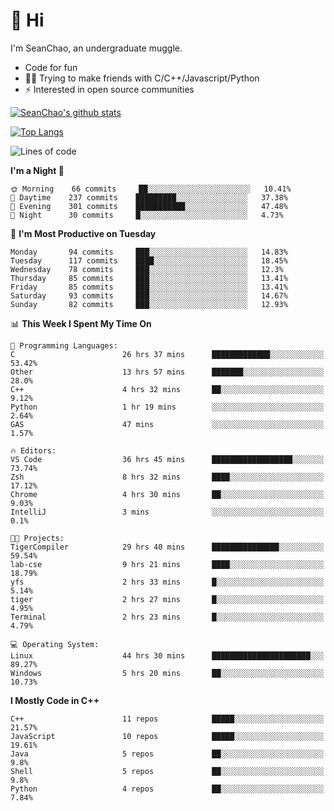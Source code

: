 # 👋 Hi
I'm SeanChao, an undergraduate muggle.

- Code for fun
- 👨‍💻 Trying to make friends with C/C++/Javascript/Python
- ⚡ Interested in open source communities

[![SeanChao's github stats](https://i-github-readme-stats.vercel.app/api?username=seanchao&show_icons=true)](https://github.com/anuraghazra/github-readme-stats)

[![Top Langs](https://i-github-readme-stats.vercel.app/api/top-langs/?username=seanchao&layout=compact)](https://github.com/anuraghazra/github-readme-stats)

<!--START_SECTION:waka-->
![Lines of code](https://img.shields.io/badge/From%20Hello%20World%20I%27ve%20Written-1.5%20million%20lines%20of%20code-blue)

**I'm a Night 🦉** 

```text
🌞 Morning    66 commits     ██░░░░░░░░░░░░░░░░░░░░░░░   10.41% 
🌆 Daytime    237 commits    █████████░░░░░░░░░░░░░░░░   37.38% 
🌃 Evening    301 commits    ███████████░░░░░░░░░░░░░░   47.48% 
🌙 Night      30 commits     █░░░░░░░░░░░░░░░░░░░░░░░░   4.73%

```
📅 **I'm Most Productive on Tuesday** 

```text
Monday       94 commits     ███░░░░░░░░░░░░░░░░░░░░░░   14.83% 
Tuesday      117 commits    ████░░░░░░░░░░░░░░░░░░░░░   18.45% 
Wednesday    78 commits     ███░░░░░░░░░░░░░░░░░░░░░░   12.3% 
Thursday     85 commits     ███░░░░░░░░░░░░░░░░░░░░░░   13.41% 
Friday       85 commits     ███░░░░░░░░░░░░░░░░░░░░░░   13.41% 
Saturday     93 commits     ███░░░░░░░░░░░░░░░░░░░░░░   14.67% 
Sunday       82 commits     ███░░░░░░░░░░░░░░░░░░░░░░   12.93%

```


📊 **This Week I Spent My Time On** 

```text
💬 Programming Languages: 
C                        26 hrs 37 mins      █████████████░░░░░░░░░░░░   53.42% 
Other                    13 hrs 57 mins      ███████░░░░░░░░░░░░░░░░░░   28.0% 
C++                      4 hrs 32 mins       ██░░░░░░░░░░░░░░░░░░░░░░░   9.12% 
Python                   1 hr 19 mins        ░░░░░░░░░░░░░░░░░░░░░░░░░   2.64% 
GAS                      47 mins             ░░░░░░░░░░░░░░░░░░░░░░░░░   1.57%

🔥 Editors: 
VS Code                  36 hrs 45 mins      ██████████████████░░░░░░░   73.74% 
Zsh                      8 hrs 32 mins       ████░░░░░░░░░░░░░░░░░░░░░   17.12% 
Chrome                   4 hrs 30 mins       ██░░░░░░░░░░░░░░░░░░░░░░░   9.03% 
IntelliJ                 3 mins              ░░░░░░░░░░░░░░░░░░░░░░░░░   0.1%

🐱‍💻 Projects: 
TigerCompiler            29 hrs 40 mins      ███████████████░░░░░░░░░░   59.54% 
lab-cse                  9 hrs 21 mins       ████░░░░░░░░░░░░░░░░░░░░░   18.79% 
yfs                      2 hrs 33 mins       █░░░░░░░░░░░░░░░░░░░░░░░░   5.14% 
tiger                    2 hrs 27 mins       █░░░░░░░░░░░░░░░░░░░░░░░░   4.95% 
Terminal                 2 hrs 23 mins       █░░░░░░░░░░░░░░░░░░░░░░░░   4.79%

💻 Operating System: 
Linux                    44 hrs 30 mins      ██████████████████████░░░   89.27% 
Windows                  5 hrs 20 mins       ██░░░░░░░░░░░░░░░░░░░░░░░   10.73%

```

**I Mostly Code in C++** 

```text
C++                      11 repos            █████░░░░░░░░░░░░░░░░░░░░   21.57% 
JavaScript               10 repos            █████░░░░░░░░░░░░░░░░░░░░   19.61% 
Java                     5 repos             ██░░░░░░░░░░░░░░░░░░░░░░░   9.8% 
Shell                    5 repos             ██░░░░░░░░░░░░░░░░░░░░░░░   9.8% 
Python                   4 repos             ██░░░░░░░░░░░░░░░░░░░░░░░   7.84%

```



<!--END_SECTION:waka-->
